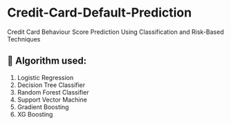 # Credit-Card-Default-Prediction
Credit Card Behaviour Score Prediction Using Classification and Risk-Based Techniques
## 📖 Algorithm used:
   1. Logistic Regression
   2. Decision Tree Classifier
   3. Random Forest Classifier
   4. Support Vector Machine
   5. Gradient Boosting
   6. XG Boosting
